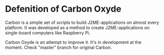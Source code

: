 # Defenition of Carbon Oxyde
Carbon is a simple set of scripts to build J2ME-applications on almost every platform. It was developed as a method to create J2ME-applications on single-board computers like Raspberry Pi.

Carbon Oxyde is an attempt to improve it. It's in development at the moment. Check "master" branch for original Carbon.

